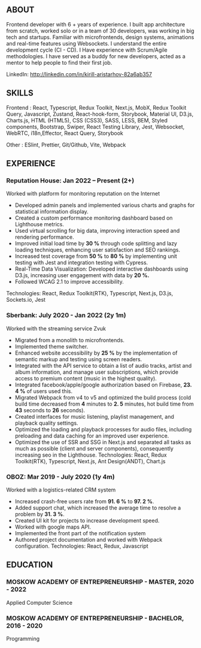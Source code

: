 ## ABOUT


Frontend developer with 6 + years of experience. I built app architecture from scratch,
worked solo or in a team of 30 developers, was working in big tech and startups. Familiar
with microfrontends, design systems, animations and real-time features using
Websockets. I understand the entire development cycle (CI - CD). I Have experience with
Scrum/Agile methodologies. I have served as a buddy for new developers, acted as a
mentor to help people to find their first job.

LinkedIn: http://linkedin.com/in/kirill-aristarhov-82a6ab357

## SKILLS


Frontend : React, Typescript, Redux Toolkit, Next.js, MobX, Redux Toolkit Query, Javascript,
Zustand, React-hook-form, Storybook, Material UI, D3.js, Charts.js, HTML (HTML5), CSS
(CSS3), SASS, LESS, BEM, Styled components, Bootstrap, Swiper, React Testing Library, Jest, Websocket, WebRTC, i18n,Effector, React Query, Storybook

Other : ESlint, Prettier, Git/Github, Vite, Webpack



## EXPERIENCE

###  Reputation House: Jan 2022 – Present (2+)


Worked with platform for monitoring reputation on the Internet
- Developed admin panels and implemented various charts and graphs for statistical
information display.
- Created a custom performance monitoring dashboard based on Lighthouse metrics.
- Used virtual scrolling for big data, improving interaction speed and rendering
performance.
- Improved initial load time by **30 %** through code splitting and lazy loading techniques,
enhancing user satisfaction and SEO rankings.
- Increased test coverage from **50 %** to **80 %** by implementing unit testing with Jest and
integration testing with Cypress.
- Real-Time Data Visualization: Developed interactive dashboards using D3.js, increasing
user engagement with data by **20 %.**
- Followed WCAG 2.1 to improve accessibility.

Technologies: React, Redux Toolkit(RTK), Typescript, Next.js, D3.js, Sockets.io, Jest

### Sberbank: July 2020 - Jan 2022 (2y 1m)

Worked with the streaming service Zvuk

- Migrated from a monolith to microfrontends.
- Implemented theme switcher.
- Enhanced website accessibility by **25 %** by the implementation of semantic markup and
testing using screen readers.
- Integrated with the API service to obtain a list of audio tracks, artist and album
information, and manage user subscriptions, which provide access to premium content
(music in the highest quality).
- Integrated facebook/apple/google authorization based on Firebase, **23. 4 %** of users used
this.
- Migrated Webpack from v4 to v5 and optimized the build process (cold build time
decreased from **4** minutes to **2. 5** minutes, hot build time from **43** seconds to **26** seconds).
- Created interfaces for music listening, playlist management, and playback quality
settings.
- Optimized the loading and playback processes for audio files, including preloading and
data caching for an improved user experience.
- Optimized the use of SSR and SSG in Next.js and separated all tasks as much as possible
(client and server components), consequently increasing seo in the Lighthouse.
Technologies: React, Redux Toolkit(RTK), Typescript, Next.js, Ant Design(ANDT), Chart.js


### OBOZ: Mar 2019 - July 2020 (1y 4m)


Worked with a logistics-related CRM system

- Increased crash-free users rate from **91. 6 %** to **97. 2 %**.
- Added support chat, which increased the average time to resolve a problem by **31. 3 %**.
- Created UI kit for projects to increase development speed.
- Worked with google maps API.
- Implemented the front part of the notification system
- Authored project documentation and worked with Webpack configuration.
Technologies: React, Redux, Javascript

## EDUCATION

### MOSKOW ACADEMY OF ENTREPRENEURSHIP - MASTER, 2020 - 2022


Applied Computer Science

### MOSKOW ACADEMY OF ENTREPRENEURSHIP - BACHELOR, 2016 - 2020


Programming
